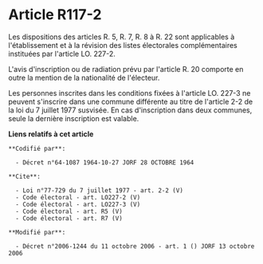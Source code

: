 # Article R117-2

Les dispositions des articles R. 5, R. 7, R. 8 à R. 22 sont applicables à l'établissement et à la révision des listes
électorales complémentaires instituées par l'article LO. 227-2. 

L'avis d'inscription ou de radiation prévu par l'article R. 20 comporte en outre la mention de la nationalité de l'électeur. 

Les personnes inscrites dans les conditions fixées à l'article LO. 227-3 ne peuvent s'inscrire dans une commune différente au
titre de l'article 2-2 de la loi du 7 juillet 1977 susvisée. En cas d'inscription dans deux communes, seule la dernière
inscription est valable.

**Liens relatifs à cet article**

	**Codifié par**:

	  - Décret n°64-1087 1964-10-27 JORF 28 OCTOBRE 1964

	**Cite**:

	  - Loi n°77-729 du 7 juillet 1977 - art. 2-2 (V)
	  - Code électoral - art. LO227-2 (V)
	  - Code électoral - art. LO227-3 (V)
	  - Code électoral - art. R5 (V)
	  - Code électoral - art. R7 (V)

	**Modifié par**:

	  - Décret n°2006-1244 du 11 octobre 2006 - art. 1 () JORF 13 octobre 2006
